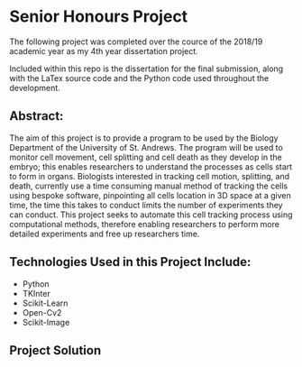 # Senior Honours Project

The following project was completed over the cource of the 2018/19 academic year as my 4th year dissertation project. 

Included within this repo is the dissertation for the final submission, along with the LaTex source code and the Python code used throughout the development.

## Abstract:
The aim of this project is to provide a program to be used by the Biology Department of the University of St. Andrews. The program will be used to monitor cell movement, cell splitting and cell death as they develop in the embryo; this enables researchers to understand the processes as cells start to form in organs. Biologists interested in tracking cell motion, splitting, and death, currently use a time consuming manual method of tracking the cells using bespoke software, pinpointing all cells location in 3D space at a given time, the time this takes to conduct limits the number of experiments they can conduct. This project seeks to automate this cell tracking process using computational methods, therefore enabling researchers to perform more detailed experiments and free up researchers time.


## Technologies Used in this Project Include:
- Python
- TKInter
- Scikit-Learn
- Open-Cv2
- Scikit-Image

## Project Solution
